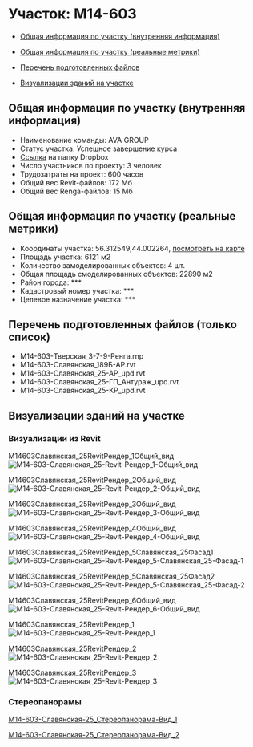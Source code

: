 # Участок: M14-603

* [Общая информация по участку (внутренняя информация)](#Chapter1)

* [Общая информация по участку (реальные метрики)](#Chapter2)

* [Перечень подготовленных файлов](#Chapter3)

* [Визуализации зданий на участке](#Chapter6)

## <a id="Chapter1"></a> Общая информация по участку (внутренняя информация)
+ Наименование команды: AVA GROUP
+ Статус участка: Успешное завершение курса
+ [Ссылка](https://www.dropbox.com/sh/wvvgv1nw1iqred9/AAC7wDxwvHRk5InUNnnSsDZva/M14_603?dl=0) на папку Dropbox
+ Число участников по проекту: 3 человек
+ Трудозатраты на проект: 600 часов
+ Общий вес Revit-файлов: 172 Мб
+ Общий вес Renga-файлов: 15 Мб
## <a id="Chapter2"></a> Общая информация по участку (реальные метрики)
+ Координаты участка: 56.312549,44.002264, [посмотреть на карте](https://yandex.ru/maps/47/nizhny-novgorod/?ll=44.002264%2C56.312549&z=19)
+ Площадь участка: 6121 м2
+ Количество замоделированных объектов: 4 шт.
+ Общая площадь смоделированных объектов: 22890 м2
+ Район города: *** 
+ Кадастровый номер участка: *** 
+ Целевое назначение участка: *** 
## <a id="Chapter3"></a> Перечень подготовленных файлов (только список)
+ M14-603-Тверская_3-7-9-Ренга.rnp
+ М14-603-Славянская_189Б-АР.rvt
+ М14-603-Славянская_25-АР_upd.rvt
+ М14-603-Славянская_25-ГП_Антураж_upd.rvt
+ М14-603-Славянская_25-КР_upd.rvt
## <a id="Chapter6"></a> Визуализации зданий на участке
### Визуализации из Revit
M14603Славянская_25RevitРендер_1Общий_вид
![M14-603-Славянская_25-Revit-Рендер_1-Общий_вид](/Images/M14_603/M14-603-Славянская_25-Revit-Рендер_1-Общий_вид_Compressed.jpg)

M14603Славянская_25RevitРендер_2Общий_вид
![M14-603-Славянская_25-Revit-Рендер_2-Общий_вид](/Images/M14_603/M14-603-Славянская_25-Revit-Рендер_2-Общий_вид_Compressed.jpg)

M14603Славянская_25RevitРендер_3Общий_вид
![M14-603-Славянская_25-Revit-Рендер_3-Общий_вид](/Images/M14_603/M14-603-Славянская_25-Revit-Рендер_3-Общий_вид_Compressed.jpg)

M14603Славянская_25RevitРендер_4Общий_вид
![M14-603-Славянская_25-Revit-Рендер_4-Общий_вид](/Images/M14_603/M14-603-Славянская_25-Revit-Рендер_4-Общий_вид_Compressed.jpg)

M14603Славянская_25RevitРендер_5Славянская_25Фасад1
![M14-603-Славянская_25-Revit-Рендер_5-Славянская_25-Фасад-1](/Images/M14_603/M14-603-Славянская_25-Revit-Рендер_5-Славянская_25-Фасад-1_Compressed.jpg)

M14603Славянская_25RevitРендер_5Славянская_25Фасад2
![M14-603-Славянская_25-Revit-Рендер_5-Славянская_25-Фасад-2](/Images/M14_603/M14-603-Славянская_25-Revit-Рендер_5-Славянская_25-Фасад-2_Compressed.jpg)

M14603Славянская_25RevitРендер_6Общий_вид
![M14-603-Славянская_25-Revit-Рендер_6-Общий_вид](/Images/M14_603/M14-603-Славянская_25-Revit-Рендер_6-Общий_вид_Compressed.jpg)

М14603Славянская_25RevitРендер_1
![М14-603-Славянская_25-Revit-Рендер_1](/Images/M14_603/М14-603-Славянская_25-Revit-Рендер_1_Compressed.jpg)

М14603Славянская_25RevitРендер_2
![М14-603-Славянская_25-Revit-Рендер_2](/Images/M14_603/М14-603-Славянская_25-Revit-Рендер_2_Compressed.jpg)

М14603Славянская_25RevitРендер_3
![М14-603-Славянская_25-Revit-Рендер_3](/Images/M14_603/М14-603-Славянская_25-Revit-Рендер_3_Compressed.jpg)

### Стереопанорамы
[М14-603-Славянская-25_Стереопанорама-Вид_1](https://pano.autodesk.com/pano.html?url=jpgs/7af022e1-7737-4547-8814-fb77c75a87bc&version=2)

[М14-603-Славянская-25_Стереопанорама-Вид_2](https://pano.autodesk.com/pano.html?url=jpgs/b1f1dcf6-e468-48a8-9fb4-8b5a8f912e88&version=2)

